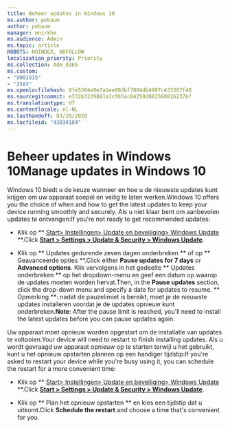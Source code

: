 ```yaml
---
title: Beheer updates in Windows 10
ms.author: pebaum
author: pebaum
manager: mnirkhe
ms.audience: Admin
ms.topic: article
ROBOTS: NOINDEX, NOFOLLOW
localization_priority: Priority
ms.collection: Adm_O365
ms.custom:
- "9001515"
- "3583"
ms.openlocfilehash: 0fe5384e0e7a1ee003bf7804db4997c433387f48
ms.sourcegitcommit: e332b3229881a1cf65ac84250d88256081b237bf
ms.translationtype: HT
ms.contentlocale: nl-NL
ms.lasthandoff: 03/28/2020
ms.locfileid: "43034184"
---
```

# <a name="manage-updates-in-windows-10"></a><span data-ttu-id="10f30-102">Beheer updates in Windows 10</span><span class="sxs-lookup"><span data-stu-id="10f30-102">Manage updates in Windows 10</span></span>

<span data-ttu-id="10f30-103">Windows 10 biedt u de keuze wanneer en hoe u de nieuwste updates kunt krijgen om uw apparaat soepel en veilig te laten werken.</span><span class="sxs-lookup"><span data-stu-id="10f30-103">Windows 10 offers you the choice of when and how to get the latest updates to keep your device running smoothly and securely.</span></span> <span data-ttu-id="10f30-104">Als u niet klaar bent om aanbevolen updates te ontvangen:</span><span class="sxs-lookup"><span data-stu-id="10f30-104">If you're not ready to get recommended updates:</span></span>

- <span data-ttu-id="10f30-105">Klik op \*\* [ Start> Instellingen> Update en beveiliging> Windows Update ](ms-settings:windowsupdate) \*\*.</span><span class="sxs-lookup"><span data-stu-id="10f30-105">Click **[Start > Settings > Update & Security > Windows Update](ms-settings:windowsupdate)**.</span></span>

- <span data-ttu-id="10f30-106">Klik op \*\* Updates gedurende zeven dagen onderbreken \*\* of op \*\* Geavanceerde opties \*\*.</span><span class="sxs-lookup"><span data-stu-id="10f30-106">Click either **Pause updates for 7 days** or **Advanced options**.</span></span> <span data-ttu-id="10f30-107">Klik vervolgens in het gedeelte \*\* Updates onderbreken \*\* op het dropdown-menu en geef een datum op waarop de updates moeten worden hervat.</span><span class="sxs-lookup"><span data-stu-id="10f30-107">Then, in the **Pause updates** section, click the drop-down menu and specify a date for updates to resume.</span></span> <span data-ttu-id="10f30-108">\*\* Opmerking \*\*: nadat de pauzelimiet is bereikt, moet je de nieuwste updates installeren voordat je de updates opnieuw kunt onderbreken.</span><span class="sxs-lookup"><span data-stu-id="10f30-108">**Note**: After the pause limit is reached, you'll need to install the latest updates before you can pause updates again.</span></span>

<span data-ttu-id="10f30-109">Uw apparaat moet opnieuw worden opgestart om de installatie van updates te voltooien.</span><span class="sxs-lookup"><span data-stu-id="10f30-109">Your device will need to restart to finish installing updates.</span></span> <span data-ttu-id="10f30-110">Als u wordt gevraagd uw apparaat opnieuw op te starten terwijl u het gebruikt, kunt u het opnieuw opstarten plannen op een handiger tijdstip:</span><span class="sxs-lookup"><span data-stu-id="10f30-110">If you're asked to restart your device while you're busy using it, you can schedule the restart for a more convenient time:</span></span>

- <span data-ttu-id="10f30-111">Klik op \*\* [ Start> Instellingen> Update en beveiliging> Windows Update ](ms-settings:windowsupdate) \*\*.</span><span class="sxs-lookup"><span data-stu-id="10f30-111">Click **[Start > Settings > Update & Security > Windows Update](ms-settings:windowsupdate)**.</span></span>

- <span data-ttu-id="10f30-112">Klik op \*\* Plan het opnieuw opstarten \*\* en kies een tijdstip dat u uitkomt.</span><span class="sxs-lookup"><span data-stu-id="10f30-112">Click **Schedule the restart** and choose a time that's convenient for you.</span></span>
